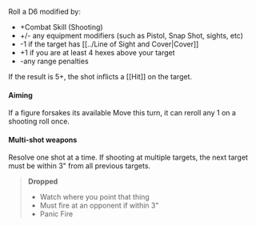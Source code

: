 Roll a D6 modified by:

* +Combat Skill (Shooting)
* +/- any equipment modifiers (such as Pistol, Snap Shot, sights, etc)
* -1 if the target has [[../Line of Sight and Cover|Cover]]
* +1 if you are at least 4 hexes above your target
* -any range penalties

If the result is 5+, the shot inflicts a [[Hit]] on the target. 

#### Aiming
If a figure forsakes its available Move this turn, it can reroll any 1 on a shooting roll once.

#### Multi-shot weapons
Resolve one shot at a time. If shooting at multiple targets, the next target must be within 3" from all previous targets.


> **Dropped**  
> - Watch where you point that thing
> - Must fire at an opponent if within 3"
> - Panic Fire

